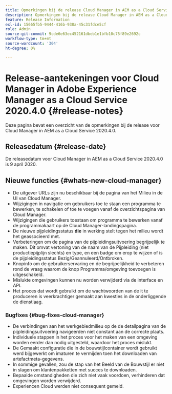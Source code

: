 ```yaml
---
title: Opmerkingen bij de release Cloud Manager in AEM as a Cloud Service 2020.4.0
description: Opmerkingen bij de release Cloud Manager in AEM as a Cloud Service 2020.4.0
feature: Release Information
exl-id: 15665fb5-9444-416b-938a-45c31fdce5cf
role: Admin
source-git-commit: 9cde6e63ec452161dbeb1e1bfb10c75f89e2692c
workflow-type: tm+mt
source-wordcount: '304'
ht-degree: 0%

---
```


# Release-aantekeningen voor Cloud Manager in Adobe Experience Manager as a Cloud Service 2020.4.0 {#release-notes}

Deze pagina bevat een overzicht van de opmerkingen bij de release voor Cloud Manager in AEM as a Cloud Service 2020.4.0.

## Releasedatum {#release-date}

De releasedatum voor Cloud Manager in AEM as a Cloud Service 2020.4.0 is 9 april 2020.

## Nieuwe functies {#whats-new-cloud-manager}

* De uitgever URLs zijn nu beschikbaar bij de pagina van het Milieu in de UI van Cloud Manager.
* Wijzigingen in navigatie om gebruikers toe te staan een programma te bewerken, te schakelen of toe te voegen vanaf de overzichtspagina van Cloud Manager.
* Wijzigingen die gebruikers toestaan om programma te bewerken vanaf de programmakaart op de Cloud Manager-landingspagina.
* De nieuwe pijpleidingsstatus **die** in werking stelt tegen het milieu wordt het geassocieerd met.
* Verbeteringen om de pagina van de pijpleidingsuitvoering begrijpelijk te maken. Dit omvat vertoning van de naam van de Pijpleiding (niet productiepijplijn slechts) en type, en een badge om erop te wijzen of is de pijpleidingsstatus Bezig/Geannuleerd/Ontbroken.
* Knopinfo om de gebruikerservaring en de begrijpelijkheid te verbeteren rond de vraag waarom de knop Programma/omgeving toevoegen is uitgeschakeld.
* Mislukte omgevingen kunnen nu worden verwijderd via de interface en API.
* Het proces dat wordt gebruikt om de wachtwoorden van de it te produceren is veerkrachtiger gemaakt aan kwesties in de onderliggende de dienstlaag.

### Bugfixes {#bug-fixes-cloud-manager}

* De verbindingen aan het werkgebiedmilieu op de de detailpagina van de pijpleidingsuitvoering navigeerden niet constant aan de correcte plaats.
* Individuele stappen in het proces voor het maken van een omgeving worden eerder dan nodig uitgesteld, waardoor het proces mislukt.
* De Gemaakt configuratie die in de bouwstijlcontainer wordt gebruikt werd bijgewerkt om imaturen te vermijden toen het downloaden van artefactmeta-gegevens.
* In sommige gevallen, zou de stap van het Beeld van de Bouwstijl er niet in slagen om klantenpakketten met succes te downloaden.
* Bepaalde omstandigheden die zich niet vaak voordoen, verhinderen dat omgevingen worden verwijderd.
* Experiencen Cloud werden niet consequent gemeld.
